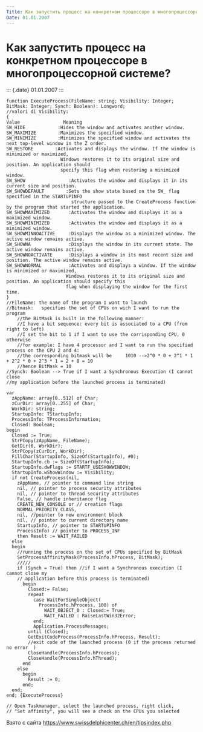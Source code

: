 ```yaml
---
Title: Как запустить процесс на конкретном процессоре в многопроцессорной системе?
Date: 01.01.2007
---
```


Как запустить процесс на конкретном процессоре в многопроцессорной системе?
===========================================================================

::: {.date}
01.01.2007
:::

    function ExecuteProcess(FileName: string; Visibility: Integer; BitMask: Integer; Synch: Boolean): Longword;
    //valori di Visibility:
    {
    Value                Meaning
    SW_HIDE            :Hides the window and activates another window.
    SW_MAXIMIZE        :Maximizes the specified window.
    SW_MINIMIZE        :Minimizes the specified window and activates the next top-level window in the Z order.
    SW_RESTORE        :Activates and displays the window. If the window is minimized or maximized,
                        Windows restores it to its original size and position. An application should
                        specify this flag when restoring a minimized window.
    SW_SHOW                :Activates the window and displays it in its current size and position.
    SW_SHOWDEFAULT        :Sets the show state based on the SW_ flag specified in the STARTUPINFO
                            structure passed to the CreateProcess function by the program that started the application.
    SW_SHOWMAXIMIZED       :Activates the window and displays it as a maximized window.
    SW_SHOWMINIMIZED       :Activates the window and displays it as a minimized window.
    SW_SHOWMINNOACTIVE     :Displays the window as a minimized window. The active window remains active.
    SW_SHOWNA              :Displays the window in its current state. The active window remains active.
    SW_SHOWNOACTIVATE      :Displays a window in its most recent size and position. The active window remains active.
    SW_SHOWNORMAL          :Activates and displays a window. If the window is minimized or maximized,
                          Windows restores it to its original size and position. An application should specify this
                          flag when displaying the window for the first time.
    }
    //FileName: the name of the program I want to launch
    //Bitmask:   specifies the set of CPUs on wich I want to run the program
        //the BitMask is built in the following manner:
        //I have a bit sequence: every bit is associated to a CPU (from right to left)
        //I set the bit to 1 if I want to use the corrisponding CPU, 0 otherwise
        //for example: I have 4 processor and I want to run the specified process on the CPU 2 and 4:
        //the corresponding bitmask will be     1010 -->2^0 * 0 + 2^1 * 1 + 2^2 * 0 + 2^3 * 1 = 2 + 8 = 10
        //hence BitMask = 10
    //Synch: Boolean --> True if I want a Synchronous Execution (I cannot close
    //my application before the launched process is terminated)
     
    var
      zAppName: array[0..512] of Char;
      zCurDir: array[0..255] of Char;
      WorkDir: string;
      StartupInfo: TStartupInfo;
      ProcessInfo: TProcessInformation;
      Closed: Boolean;
    begin
      Closed := True;
      StrPCopy(zAppName, FileName);
      GetDir(0, WorkDir);
      StrPCopy(zCurDir, WorkDir);
      FillChar(StartupInfo, SizeOf(StartupInfo), #0);
      StartupInfo.cb := SizeOf(StartupInfo);
      StartupInfo.dwFlags := STARTF_USESHOWWINDOW;
      StartupInfo.wShowWindow := Visibility;
      if not CreateProcess(nil,
        zAppName, // pointer to command line string
        nil, // pointer to process security attributes
        nil, // pointer to thread security attributes
        False, // handle inheritance flag
        CREATE_NEW_CONSOLE or // creation flags
        NORMAL_PRIORITY_CLASS,
        nil, //pointer to new environment block
        nil, // pointer to current directory name
        StartupInfo, // pointer to STARTUPINFO
        ProcessInfo) // pointer to PROCESS_INF
        then Result := WAIT_FAILED
      else
      begin
        //running the process on the set of CPUs specified by BitMask
        SetProcessAffinityMask(ProcessInfo.hProcess, BitMask);
        /////
        if (Synch = True) then //if I want a Synchronous execution (I cannot close my
        // application before this process is terminated)
          begin
            Closed:= False;
            repeat
              case WaitForSingleObject(
                ProcessInfo.hProcess, 100) of
                  WAIT_OBJECT_0 : Closed:= True;
                  WAIT_FAILED : RaiseLastWin32Error;
              end;
              Application.ProcessMessages;
            until (Closed);
            GetExitCodeProcess(ProcessInfo.hProcess, Result);
            //exit code of the launched process (0 if the process returned no error  )
            CloseHandle(ProcessInfo.hProcess);
            CloseHandle(ProcessInfo.hThread);
          end
        else
          begin
            Result := 0;
          end;
      end;
    end; {ExecuteProcess}
     
    // Open Taskmanager, select the launched process, right click,
    // "Set affinity", you will see a check on the CPUs you selected

Взято с сайта <https://www.swissdelphicenter.ch/en/tipsindex.php>
